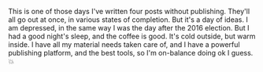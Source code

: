 This is one of those days I've written four posts without publishing. They'll all go out at once, in various states of completion. But it's a day of ideas. I am depressed, in the same way I was the day after the 2016 election. But I had a good night's sleep, and the coffee is good. It's cold outside, but warm inside. I have all my material needs taken care of, and I have a powerful publishing platform, and the best tools, so I'm on-balance doing ok I guess. :boom: 
